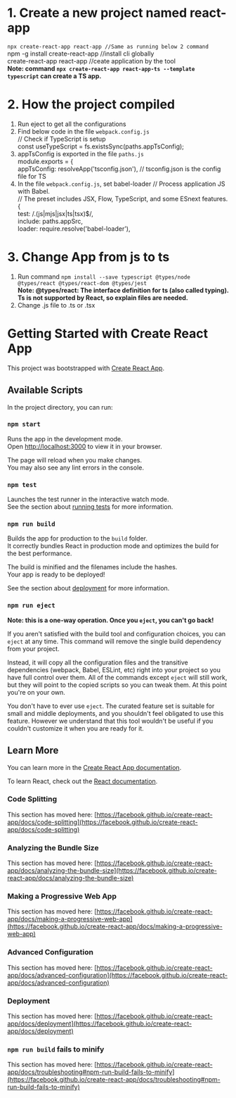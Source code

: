 # 1. Create a new project named react-app
`npx create-react-app react-app //Same as running below 2 command`\
    npm -g install create-react-app //install cli globally\
    create-react-app react-app //ceate application by the tool\
**Note: command `npx create-react-app react-app-ts --template typescript` can create a TS app.**
# 2. How the project compiled
1. Run eject to get all the configurations
2. Find below code in the file `webpack.config.js`\
    // Check if TypeScript is setup\
    const useTypeScript = fs.existsSync(paths.appTsConfig);
3. appTsConfig is exported in the file `paths.js`\
module.exports = {\
  appTsConfig: resolveApp('tsconfig.json'), // tsconfig.json is the config file for TS
4. In the file `webpack.config.js`, set babel-loader
// Process application JS with Babel.\
// The preset includes JSX, Flow, TypeScript, and some ESnext features.\
{\
    test: /\.(js|mjs|jsx|ts|tsx)$/,\
    include: paths.appSrc,\
    loader: require.resolve('babel-loader'),
# 3. Change App from js to ts
1. Run command `npm install --save typescript @types/node @types/react @types/react-dom @types/jest`\
**Note: @types/react: The interface definition for ts (also called typing). Ts is not supported by React, so explain files are needed.**
2. Change .js file to .ts or .tsx



# Getting Started with Create React App

This project was bootstrapped with [Create React App](https://github.com/facebook/create-react-app).

## Available Scripts

In the project directory, you can run:

### `npm start`

Runs the app in the development mode.\
Open [http://localhost:3000](http://localhost:3000) to view it in your browser.

The page will reload when you make changes.\
You may also see any lint errors in the console.

### `npm test`

Launches the test runner in the interactive watch mode.\
See the section about [running tests](https://facebook.github.io/create-react-app/docs/running-tests) for more information.

### `npm run build`

Builds the app for production to the `build` folder.\
It correctly bundles React in production mode and optimizes the build for the best performance.

The build is minified and the filenames include the hashes.\
Your app is ready to be deployed!

See the section about [deployment](https://facebook.github.io/create-react-app/docs/deployment) for more information.

### `npm run eject`

**Note: this is a one-way operation. Once you `eject`, you can't go back!**

If you aren't satisfied with the build tool and configuration choices, you can `eject` at any time. This command will remove the single build dependency from your project.

Instead, it will copy all the configuration files and the transitive dependencies (webpack, Babel, ESLint, etc) right into your project so you have full control over them. All of the commands except `eject` will still work, but they will point to the copied scripts so you can tweak them. At this point you're on your own.

You don't have to ever use `eject`. The curated feature set is suitable for small and middle deployments, and you shouldn't feel obligated to use this feature. However we understand that this tool wouldn't be useful if you couldn't customize it when you are ready for it.

## Learn More

You can learn more in the [Create React App documentation](https://facebook.github.io/create-react-app/docs/getting-started).

To learn React, check out the [React documentation](https://reactjs.org/).

### Code Splitting

This section has moved here: [https://facebook.github.io/create-react-app/docs/code-splitting](https://facebook.github.io/create-react-app/docs/code-splitting)

### Analyzing the Bundle Size

This section has moved here: [https://facebook.github.io/create-react-app/docs/analyzing-the-bundle-size](https://facebook.github.io/create-react-app/docs/analyzing-the-bundle-size)

### Making a Progressive Web App

This section has moved here: [https://facebook.github.io/create-react-app/docs/making-a-progressive-web-app](https://facebook.github.io/create-react-app/docs/making-a-progressive-web-app)

### Advanced Configuration

This section has moved here: [https://facebook.github.io/create-react-app/docs/advanced-configuration](https://facebook.github.io/create-react-app/docs/advanced-configuration)

### Deployment

This section has moved here: [https://facebook.github.io/create-react-app/docs/deployment](https://facebook.github.io/create-react-app/docs/deployment)

### `npm run build` fails to minify

This section has moved here: [https://facebook.github.io/create-react-app/docs/troubleshooting#npm-run-build-fails-to-minify](https://facebook.github.io/create-react-app/docs/troubleshooting#npm-run-build-fails-to-minify)
